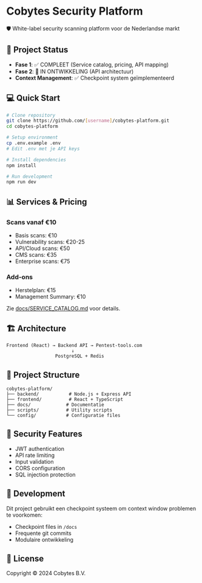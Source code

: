 # Cobytes Security Platform

🛡️ White-label security scanning platform voor de Nederlandse markt

## 🚀 Project Status

- **Fase 1**: ✅ COMPLEET (Service catalog, pricing, API mapping)
- **Fase 2**: 🔄 IN ONTWIKKELING (API architectuur)
- **Context Management**: ✅ Checkpoint system geïmplementeerd

## 💻 Quick Start

```bash
# Clone repository
git clone https://github.com/[username]/cobytes-platform.git
cd cobytes-platform

# Setup environment
cp .env.example .env
# Edit .env met je API keys

# Install dependencies
npm install

# Run development
npm run dev
```

## 📊 Services & Pricing

### Scans vanaf €10
- Basis scans: €10
- Vulnerability scans: €20-25  
- API/Cloud scans: €50
- CMS scans: €35
- Enterprise scans: €75

### Add-ons
- Herstelplan: €15
- Management Summary: €10

Zie [docs/SERVICE_CATALOG.md](docs/SERVICE_CATALOG.md) voor details.

## 🏗️ Architecture

```
Frontend (React) → Backend API → Pentest-tools.com
                        ↓
                  PostgreSQL + Redis
```

## 📁 Project Structure

```
cobytes-platform/
├── backend/           # Node.js + Express API
├── frontend/          # React + TypeScript
├── docs/             # Documentatie
├── scripts/          # Utility scripts
└── config/           # Configuratie files
```

## 🔐 Security Features

- JWT authentication
- API rate limiting
- Input validation
- CORS configuration
- SQL injection protection

## 🤝 Development

Dit project gebruikt een checkpoint systeem om context window problemen te voorkomen:
- Checkpoint files in `/docs`
- Frequente git commits
- Modulaire ontwikkeling

## 📝 License

Copyright © 2024 Cobytes B.V.